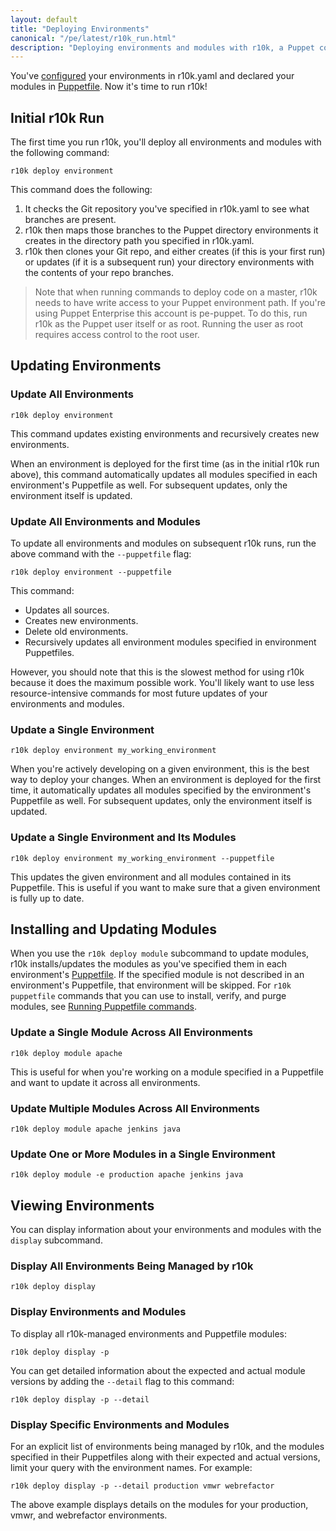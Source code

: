 ```yaml
---
layout: default
title: "Deploying Environments"
canonical: "/pe/latest/r10k_run.html"
description: "Deploying environments and modules with r10k, a Puppet code management tool."
---
```


[setup]: ./r10k_setup.html
[r10kyaml]: ./r10k_yaml.html
[puppetfile]: ./r10k_puppetfile.html
[puppetfile_running]: ./r10k_puppetfile.html#running-puppetfile-commands
[running]: ./r10k_run.html
[reference]: ./r10k_reference.html
[r10kindex]: ./r10k.md

You've [configured][r10kyaml] your environments in r10k.yaml and declared your modules in [Puppetfile][puppetfile]. Now it's time to run r10k!

## Initial r10k Run

The first time you run r10k, you'll deploy all environments and modules with the following command:

~~~
r10k deploy environment
~~~

This command does the following:

1. It checks the Git repository you've specified in r10k.yaml to see what branches are present.
2. r10k then maps those branches to the Puppet directory environments it creates in the directory path you specified in r10k.yaml.
3. r10k then clones your Git repo, and either creates (if this is your first run) or updates (if it is a subsequent run) your directory environments with the contents of your repo branches.

> Note that when running commands to deploy code on a master, r10k needs to have write access to your Puppet environment path. If you're using Puppet Enterprise this account is pe-puppet. To do this, run r10k as the Puppet user itself or as root. Running the user as root requires access control to the root user.

## Updating Environments

### Update All Environments

~~~
r10k deploy environment
~~~

This command updates existing environments and recursively creates new environments.

When an environment is deployed for the first time (as in the initial r10k run above), this command automatically updates all modules specified in each environment's Puppetfile as well. For subsequent updates, only the environment itself is updated.

### Update All Environments and Modules

To update all environments and modules on subsequent r10k runs, run the above command with the `--puppetfile` flag:

~~~
r10k deploy environment --puppetfile
~~~

This command:

* Updates all sources.
* Creates new environments.
* Delete old environments.
* Recursively updates all environment modules specified in environment Puppetfiles.

However, you should note that this is the slowest method for using r10k because it does the maximum possible work. You'll likely want to use less resource-intensive commands for most future updates of your environments and modules.

### Update a Single Environment

~~~
r10k deploy environment my_working_environment
~~~

When you're actively developing on a given environment, this is the best way to deploy your changes. When an environment is deployed for the first time, it automatically updates all modules specified by the environment's Puppetfile as well. For subsequent updates, only the environment itself is updated.

### Update a Single Environment and Its Modules

~~~
r10k deploy environment my_working_environment --puppetfile
~~~

This updates the given environment and all modules contained in its Puppetfile. This is useful if you want to make sure that a given environment is fully up to date.

## Installing and Updating Modules

When you use the `r10k deploy module` subcommand to update modules, r10k installs/updates the modules as you've specified them in each environment's [Puppetfile][puppetfile]. If the specified module is not described in an environment's Puppetfile, that environment will be skipped. For `r10k puppetfile` commands that you can use to install, verify, and purge modules, see [Running Puppetfile commands][puppetfile_running].

### Update a Single Module Across All Environments

~~~
r10k deploy module apache
~~~

This is useful for when you're working on a module specified in a Puppetfile and want to update it across all environments.

### Update Multiple Modules Across All Environments

~~~
r10k deploy module apache jenkins java
~~~

### Update One or More Modules in a Single Environment

~~~
r10k deploy module -e production apache jenkins java
~~~

## Viewing Environments

You can display information about your environments and modules with the `display` subcommand.

### Display All Environments Being Managed by r10k

~~~
r10k deploy display
~~~

### Display Environments and Modules

To display all r10k-managed environments and Puppetfile modules:

~~~
r10k deploy display -p
~~~

You can get detailed information about the expected and actual module versions by adding the `--detail` flag to this command:

~~~
r10k deploy display -p --detail
~~~

### Display Specific Environments and Modules

For an explicit list of environments being managed by r10k, and the modules specified in their Puppetfiles along with their expected and actual versions, limit your query with the environment names. For example:

~~~
r10k deploy display -p --detail production vmwr webrefactor
~~~

The above example displays details on the modules for your production, vmwr, and webrefactor environments.

